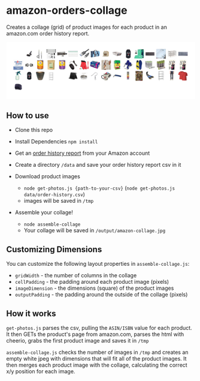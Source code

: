 # amazon-orders-collage

Creates a collage (grid) of product images for each product in an amazon.com order history report.  

![example output](example.jpg)

## How to use

- Clone this repo
- Install Dependencies `npm install`
- Get an [order history report](https://www.amazon.com/gp/b2b/reports) from your Amazon account
- Create a directory `/data` and save your order history report csv in it

- Download product images
  - `node get-photos.js {path-to-your-csv}` (`node get-photos.js data/order-history.csv`)
  - images will be saved in `/tmp`

- Assemble your collage!
  - `node assemble-collage`
  - Your collage will be saved in `/output/amazon-collage.jpg`

## Customizing Dimensions

You can customize the following layout properties in `assemble-collage.js`:

- `gridWidth` - the number of columns in the collage
- `cellPadding` - the padding around each product image (pixels)
- `imageDimension` - the dimensions (square) of the product images
- `outputPadding` - the padding around the outside of the collage (pixels)

## How it works

`get-photos.js` parses the csv, pulling the `ASIN/ISBN` value for each product.  It then GETs the product's page from amazon.com, parses the html with cheerio, grabs the first product image and saves it in `/tmp`

`assemble-collage.js` checks the number of images in `/tmp` and creates an empty white jpeg with dimensions that will fit all of the product images.  It then merges each product image with the collage, calculating the correct x/y position for each image.
